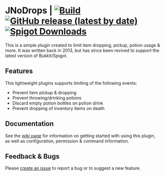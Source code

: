 # JNoDrops | [![Build](https://github.com/jordansne/jnodrops/workflows/Build/badge.svg?branch=develop)](https://github.com/jordansne/jnodrops/actions?query=workflow%3ABuild) [![GitHub release (latest by date)](https://img.shields.io/github/v/release/jordansne/jnodrops)](https://github.com/jordansne/jnodrops/releases/latest) [![Spigot Downloads](https://img.shields.io/spiget/downloads/77861?label=downloads)](https://www.spigotmc.org/resources/jnodrops.77861/)

This is a simple plugin created to limit item dropping, pickup, potion usage & more. It was written back in 2013, but
has since been revived to support the latest version of Bukkit/Spigot.

## Features

This lightweight plugins supports limiting of the following events:

* Prevent item pickup & dropping
* Prevent throwing/drinking potions
* Discard empty potion bottles on potion drink
* Prevent dropping of inventory items on death

## Documentation

See the [wiki page](https://github.com/jordansne/jnodrops/wiki) for information on getting started with using this
plugin, as well as configuration, permission & command information.

## Feedback & Bugs

Please [create an issue](https://github.com/jordansne/jnodrops/issues/new) to report a bug or to suggest a new feature.

